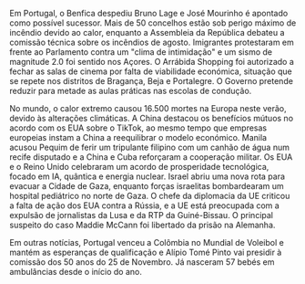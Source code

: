 Em Portugal, o Benfica despediu Bruno Lage e José Mourinho é apontado como possível sucessor. Mais de 50 concelhos estão sob perigo máximo de incêndio devido ao calor, enquanto a Assembleia da República debateu a comissão técnica sobre os incêndios de agosto. Imigrantes protestaram em frente ao Parlamento contra um "clima de intimidação" e um sismo de magnitude 2.0 foi sentido nos Açores. O Arrábida Shopping foi autorizado a fechar as salas de cinema por falta de viabilidade económica, situação que se repete nos distritos de Bragança, Beja e Portalegre. O Governo pretende reduzir para metade as aulas práticas nas escolas de condução.

No mundo, o calor extremo causou 16.500 mortes na Europa neste verão, devido às alterações climáticas. A China destacou os benefícios mútuos no acordo com os EUA sobre o TikTok, ao mesmo tempo que empresas europeias instam a China a reequilibrar o modelo económico. Manila acusou Pequim de ferir um tripulante filipino com um canhão de água num recife disputado e a China e Cuba reforçaram a cooperação militar. Os EUA e o Reino Unido celebraram um acordo de prosperidade tecnológica, focado em IA, quântica e energia nuclear. Israel abriu uma nova rota para evacuar a Cidade de Gaza, enquanto forças israelitas bombardearam um hospital pediátrico no norte de Gaza. O chefe da diplomacia da UE criticou a falta de ação dos EUA contra a Rússia, e a UE está preocupada com a expulsão de jornalistas da Lusa e da RTP da Guiné-Bissau. O principal suspeito do caso Maddie McCann foi libertado da prisão na Alemanha.

Em outras notícias, Portugal venceu a Colômbia no Mundial de Voleibol e mantém as esperanças de qualificação e Alípio Tomé Pinto vai presidir à comissão dos 50 anos do 25 de Novembro. Já nasceram 57 bebés em ambulâncias desde o início do ano.